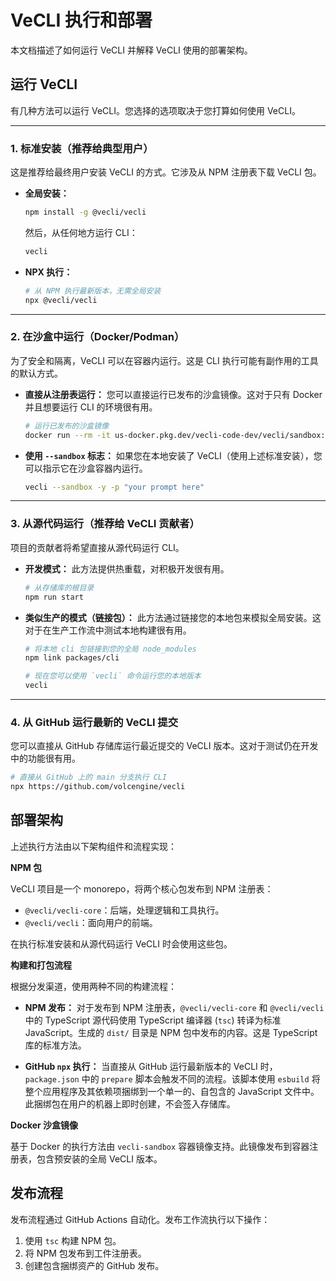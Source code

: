 # VeCLI 执行和部署

本文档描述了如何运行 VeCLI 并解释 VeCLI 使用的部署架构。

## 运行 VeCLI

有几种方法可以运行 VeCLI。您选择的选项取决于您打算如何使用 VeCLI。

---

### 1. 标准安装（推荐给典型用户）

这是推荐给最终用户安装 VeCLI 的方式。它涉及从 NPM 注册表下载 VeCLI 包。

- **全局安装：**

  ```bash
  npm install -g @vecli/vecli
  ```

  然后，从任何地方运行 CLI：

  ```bash
  vecli
  ```

- **NPX 执行：**

  ```bash
  # 从 NPM 执行最新版本，无需全局安装
  npx @vecli/vecli
  ```

---

### 2. 在沙盒中运行（Docker/Podman）

为了安全和隔离，VeCLI 可以在容器内运行。这是 CLI 执行可能有副作用的工具的默认方式。

- **直接从注册表运行：**
  您可以直接运行已发布的沙盒镜像。这对于只有 Docker 并且想要运行 CLI 的环境很有用。
  ```bash
  # 运行已发布的沙盒镜像
  docker run --rm -it us-docker.pkg.dev/vecli-code-dev/vecli/sandbox:0.1.1
  ```
- **使用 `--sandbox` 标志：**
  如果您在本地安装了 VeCLI（使用上述标准安装），您可以指示它在沙盒容器内运行。
  ```bash
  vecli --sandbox -y -p "your prompt here"
  ```

---

### 3. 从源代码运行（推荐给 VeCLI 贡献者）

项目的贡献者将希望直接从源代码运行 CLI。

- **开发模式：**
  此方法提供热重载，对积极开发很有用。
  ```bash
  # 从存储库的根目录
  npm run start
  ```
- **类似生产的模式（链接包）：**
  此方法通过链接您的本地包来模拟全局安装。这对于在生产工作流中测试本地构建很有用。

  ```bash
  # 将本地 cli 包链接到您的全局 node_modules
  npm link packages/cli

  # 现在您可以使用 `vecli` 命令运行您的本地版本
  vecli
  ```

---

### 4. 从 GitHub 运行最新的 VeCLI 提交

您可以直接从 GitHub 存储库运行最近提交的 VeCLI 版本。这对于测试仍在开发中的功能很有用。

```bash
# 直接从 GitHub 上的 main 分支执行 CLI
npx https://github.com/volcengine/vecli
```

## 部署架构

上述执行方法由以下架构组件和流程实现：

**NPM 包**

VeCLI 项目是一个 monorepo，将两个核心包发布到 NPM 注册表：

- `@vecli/vecli-core`：后端，处理逻辑和工具执行。
- `@vecli/vecli`：面向用户的前端。

在执行标准安装和从源代码运行 VeCLI 时会使用这些包。

**构建和打包流程**

根据分发渠道，使用两种不同的构建流程：

- **NPM 发布：** 对于发布到 NPM 注册表，`@vecli/vecli-core` 和 `@vecli/vecli` 中的 TypeScript 源代码使用 TypeScript 编译器 (`tsc`) 转译为标准 JavaScript。生成的 `dist/` 目录是 NPM 包中发布的内容。这是 TypeScript 库的标准方法。

- **GitHub `npx` 执行：** 当直接从 GitHub 运行最新版本的 VeCLI 时，`package.json` 中的 `prepare` 脚本会触发不同的流程。该脚本使用 `esbuild` 将整个应用程序及其依赖项捆绑到一个单一的、自包含的 JavaScript 文件中。此捆绑包在用户的机器上即时创建，不会签入存储库。

**Docker 沙盒镜像**

基于 Docker 的执行方法由 `vecli-sandbox` 容器镜像支持。此镜像发布到容器注册表，包含预安装的全局 VeCLI 版本。

## 发布流程

发布流程通过 GitHub Actions 自动化。发布工作流执行以下操作：

1.  使用 `tsc` 构建 NPM 包。
2.  将 NPM 包发布到工件注册表。
3.  创建包含捆绑资产的 GitHub 发布。
